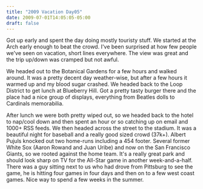 ```yaml
---
title: "2009 Vacation Day05"
date: 2009-07-01T14:05:05-05:00
draft: false
---
```


Got up early and spent the day doing mostly touristy stuff. We started at the Arch early enough to beat the crowd. I've been surprised at how few people we've seen on vacation, short lines everywhere. The view was great and the trip up/down was cramped but not awful. 

We headed out to the Botanical Gardens for a few hours and walked around. It was a pretty decent day weather-wise, but after a few hours it warmed up and my blood sugar crashed. We headed back to the Loop District to get lunch at Blueberry Hill. Got a pretty tasty burger there and the place had a nice group of displays, everything from Beatles dolls to Cardinals memorabilia. 

After lunch we were both pretty wiped out, so we headed back to the hotel to nap/cool down and then spent an hour or so catching up on email and 1000+ RSS feeds. We then headed across the street to the stadium.  It was a beautiful night for baseball and a really good sized crowd (37k+).  Albert Pujuls knocked out two home-runs including a 454 footer.  Several former White Sox (Aaron Rowand and Juan Uribe) and now on the San Francisco Giants, so we rooted against the home team.  It's a really great park and should look sharp on TV for the All-Star game in another week-and-a-half. There was a guy sitting next to us who had drove from Pittsburg to see the game, he is hitting four games in four days and then on to a few west coast games. Nice way to spend a few weeks in the summer. 
